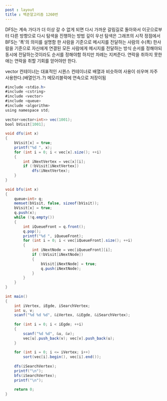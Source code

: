 ```yaml
---
post : layout
title : 백준알고리즘 1260번
---
```


DFS는 계속 가다가 더 이상 갈 수 없게 되면 다시 가까운 갈림길로 돌아와서 이곳으로부터 다른 방향으로 다시 탐색을 진행하는 방법
깊이 우선 탐색은 그래프의 시작 정점에서 
BFS는 '폭'의 의미를 설명함
한 사람을 기준으로 메시지를 전달하는 사람의 수(폭)
한사람을 기준으로 자신에게 연결된 모든 사람에게 메시지를 전달하는 방식
순서를 정해야되 동시에 전달하는것이라도 순서를 정해야함
하지만 차례는 지켜준다.
연락을 취하지 못한 애는 연락을 취할 기회를 얻어야만 한다.

vector 컨테이너는 대표적인 시퀀스 컨테이너로 배열과 비슷하여 사용이 쉬우며 자주 사용한다.(배열인가..?)
메모리블락에 연속으로 저장이됨

```java
#include <stdio.h>
#include <cstring>
#include <vector>
#include <queue>
#include <algorithm>
using namespace std;
 
vector<vector<int>> vec(1001);
bool bVisit[1001];
 
void dfs(int x)
{
    bVisit[x] = true;
    printf("%d ", x);
    for (int i = 0; i < vec[x].size(); ++i)
    {
        int iNextVertex = vec[x][i];
        if (!bVisit[iNextVertex])
            dfs(iNextVertex);
    }
}
 
void bfs(int x)
{
    queue<int> q;
    memset(bVisit, false, sizeof(bVisit));
    bVisit[x] = true;
    q.push(x);
    while (!q.empty())
    {
        int iQueueFront = q.front();
        q.pop();
        printf("%d ", iQueueFront);
        for (int i = 0; i < vec[iQueueFront].size(); ++i)
        {
            int iNextNode = vec[iQueueFront][i];
            if (!bVisit[iNextNode])
            {
                bVisit[iNextNode] = true;
                q.push(iNextNode);
            }
        }
    }
}
 
int main()
{
    int iVertex, iEgde, iSearchVertex;
    int u, v;
    scanf("%d %d %d", &iVertex, &iEgde, &iSearchVertex);
 
    for (int i = 0; i < iEgde; ++i)
    {
        scanf("%d %d", &u, &v);
        vec[u].push_back(v); vec[v].push_back(u);
    }
 
    for (int i = 0; i <= iVertex; i++)
        sort(vec[i].begin(), vec[i].end());
 
    dfs(iSearchVertex);
    printf("\n");
    bfs(iSearchVertex);
    printf("\n");
 
    return 0;
}
```